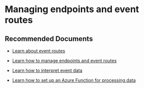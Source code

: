 <properties
	pageTitle="Managing endpoints and event routes"
	description="Managing endpoints and event routes"
	infoBubbleText="Managing endpoints and event routes"
	service="Azure Digital Twins"
	resource="digitaltwins"
	ms.author="rinisbet"
	displayOrder=""
	articleId="digitaltwins-apis-endpointsroutes"
	diagnosticScenario=""
	selfHelpType="generic"
	supportTopicIds="32741664"
	resourceTags=""
	productPesIds="17262"
	cloudEnvironments="public, fairfax, usnat, ussec"
	ownershipId="AzureDigTwin_DigitalTwins"
/>

# Managing endpoints and event routes

## **Recommended Documents**

* [Learn about event routes](https://docs.microsoft.com/azure/digital-twins/concepts-route-events) 

* [Learn how to manage endpoints and event routes](https://docs.microsoft.com/azure/digital-twins/how-to-manage-routes)

* [Learn how to interpret event data](https://docs.microsoft.com/azure/digital-twins/how-to-interpret-event-data)

* [Learn how to set up an Azure Function for processing data](https://docs.microsoft.com/azure/digital-twins/how-to-create-azure-function)

